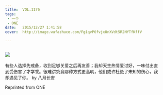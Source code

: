 ```yaml
---
title:	VOL.1176
tags:
 - 一个
 - ONE
date:	2015/12/27 1:41:58
cover:	http://image.wufazhuce.com/Fg1qvP6fvjxUnXVdt5R2NYTfKffV

---
```

![](http://image.wufazhuce.com/Fg1qvP6fvjxUnXVdt5R2NYTfKffV)
---

有些人选择先戒备，收到足够关爱之后再友善；我却天生热情爱讨好，一味付出直到受伤害了才学乖。很难讲究竟哪种方式更高明，他们或许杜绝了未知的伤心，我却遇见了你。 by 八月长安
 
Reprinted from ONE
